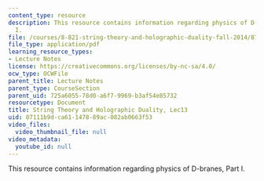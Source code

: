```yaml
---
content_type: resource
description: This resource contains information regarding physics of D-branes, Part
  I.
file: /courses/8-821-string-theory-and-holographic-duality-fall-2014/87111b9dca61147889ac082ab0663f53_MIT8_821S15_Lec13.pdf
file_type: application/pdf
learning_resource_types:
- Lecture Notes
license: https://creativecommons.org/licenses/by-nc-sa/4.0/
ocw_type: OCWFile
parent_title: Lecture Notes
parent_type: CourseSection
parent_uid: 725a6055-78d0-a6f7-9969-b3af54e85732
resourcetype: Document
title: String Theory and Holographic Duality, Lec13
uid: 87111b9d-ca61-1478-89ac-082ab0663f53
video_files:
  video_thumbnail_file: null
video_metadata:
  youtube_id: null
---
```

This resource contains information regarding physics of D-branes, Part I.